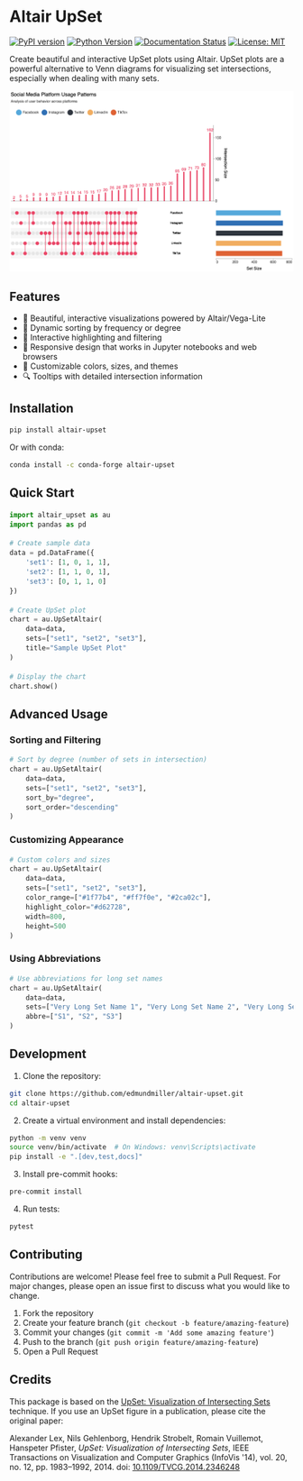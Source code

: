 # Altair UpSet

[![PyPI version](https://badge.fury.io/py/altair-upset.svg)](https://badge.fury.io/py/altair-upset)
[![Python Version](https://img.shields.io/pypi/pyversions/altair-upset.svg)](https://pypi.org/project/altair-upset/)
[![Documentation Status](https://readthedocs.org/projects/altair-upset/badge/?version=latest)](https://altair-upset.readthedocs.io/en/latest/?badge=latest)
[![License: MIT](https://img.shields.io/badge/License-MIT-yellow.svg)](https://opensource.org/licenses/MIT)

Create beautiful and interactive UpSet plots using Altair. UpSet plots are a powerful alternative to Venn diagrams for visualizing set intersections, especially when dealing with many sets.

![Example UpSet Plot](https://raw.githubusercontent.com/edmundmiller/altair-upset/main/docs/_static/example.png)

## Features

- 🎨 Beautiful, interactive visualizations powered by Altair/Vega-Lite
- 🔄 Dynamic sorting by frequency or degree
- 🎯 Interactive highlighting and filtering
- 📱 Responsive design that works in Jupyter notebooks and web browsers
- 🎨 Customizable colors, sizes, and themes
- 🔍 Tooltips with detailed intersection information

## Installation

```bash
pip install altair-upset
```

Or with conda:

```bash
conda install -c conda-forge altair-upset
```

## Quick Start

```python
import altair_upset as au
import pandas as pd

# Create sample data
data = pd.DataFrame({
    'set1': [1, 0, 1, 1],
    'set2': [1, 1, 0, 1],
    'set3': [0, 1, 1, 0]
})

# Create UpSet plot
chart = au.UpSetAltair(
    data=data,
    sets=["set1", "set2", "set3"],
    title="Sample UpSet Plot"
)

# Display the chart
chart.show()
```

## Advanced Usage

### Sorting and Filtering

```python
# Sort by degree (number of sets in intersection)
chart = au.UpSetAltair(
    data=data,
    sets=["set1", "set2", "set3"],
    sort_by="degree",
    sort_order="descending"
)
```

### Customizing Appearance

```python
# Custom colors and sizes
chart = au.UpSetAltair(
    data=data,
    sets=["set1", "set2", "set3"],
    color_range=["#1f77b4", "#ff7f0e", "#2ca02c"],
    highlight_color="#d62728",
    width=800,
    height=500
)
```

### Using Abbreviations

```python
# Use abbreviations for long set names
chart = au.UpSetAltair(
    data=data,
    sets=["Very Long Set Name 1", "Very Long Set Name 2", "Very Long Set Name 3"],
    abbre=["S1", "S2", "S3"]
)
```

## Development

1. Clone the repository:
```bash
git clone https://github.com/edmundmiller/altair-upset.git
cd altair-upset
```

2. Create a virtual environment and install dependencies:
```bash
python -m venv venv
source venv/bin/activate  # On Windows: venv\Scripts\activate
pip install -e ".[dev,test,docs]"
```

3. Install pre-commit hooks:
```bash
pre-commit install
```

4. Run tests:
```bash
pytest
```

## Contributing

Contributions are welcome! Please feel free to submit a Pull Request. For major changes, please open an issue first to discuss what you would like to change.

1. Fork the repository
2. Create your feature branch (`git checkout -b feature/amazing-feature`)
3. Commit your changes (`git commit -m 'Add some amazing feature'`)
4. Push to the branch (`git push origin feature/amazing-feature`)
5. Open a Pull Request

## Credits

This package is based on the [UpSet: Visualization of Intersecting Sets](http://upset.app/) technique. If you use an UpSet figure in a publication, please cite the original paper:

Alexander Lex, Nils Gehlenborg, Hendrik Strobelt, Romain Vuillemot, Hanspeter Pfister,
*UpSet: Visualization of Intersecting Sets*,
IEEE Transactions on Visualization and Computer Graphics (InfoVis '14), vol. 20, no. 12, pp. 1983–1992, 2014.
doi: [10.1109/TVCG.2014.2346248](https://doi.org/10.1109/TVCG.2014.2346248)